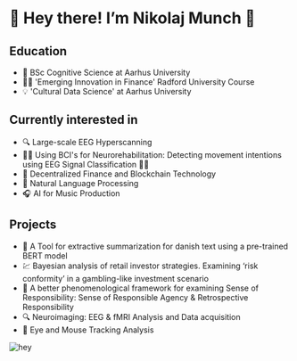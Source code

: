 # 👋 Hey there! I’m Nikolaj Munch 👋

## Education
 
- 🧠 BSc Cognitive Science at Aarhus University
- 👨‍💻 'Emerging Innovation in Finance' Radford University Course
- 💡 'Cultural Data Science' at Aarhus University


## Currently interested in

- 🔍 Large-scale EEG Hyperscanning
- 🖖🦾 Using BCI's for Neurorehabilitation: Detecting movement intentions using EEG Signal Classification 🦿🤟
- 💸 Decentralized Finance and Blockchain Technology
- 💬 Natural Language Processing
- 🎧 AI for Music Production 

## Projects

- 📝 A Tool for extractive summarization for danish text using a pre-trained BERT model
- 💹 Bayesian analysis of retail investor strategies. Examining ‘risk conformity’ in a gambling-like investment scenario 
- 💑 A better phenomenological framework for examining Sense of Responsibility: Sense of Responsible Agency & Retrospective Responsibility
- 🔍 Neuroimaging: EEG & fMRI Analysis and Data acquisition 
- 👀 Eye and Mouse Tracking Analysis

![hey](https://media0.giphy.com/media/l3nWrncF7S6w3htGU/giphy.gif?cid=ecf05e47w5lhqf1r5g13flpbzw8i3i7zgfpqai2hu1ua3npk&rid=giphy.gif&ct=g)



<!---
magilogi/magilogi is a ✨ special ✨ repository because its `README.md` (this file) appears on your GitHub profile.
You can click the Preview link to take a look at your changes.
--->
